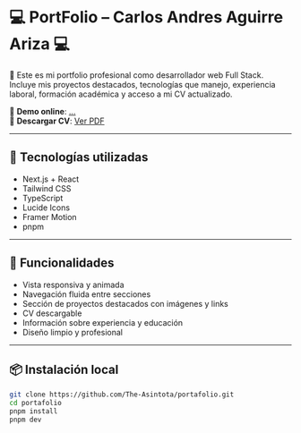 # 💻 PortFolio – Carlos Andres Aguirre Ariza 💻

🎯 Este es mi portfolio profesional como desarrollador web Full Stack. Incluye mis proyectos destacados, tecnologías que manejo, experiencia laboral, formación académica y acceso a mi CV actualizado.

🔗 **Demo online**: [...]()  
📄 **Descargar CV**: [Ver PDF]()

---

## 🚀 Tecnologías utilizadas

- Next.js + React
- Tailwind CSS
- TypeScript
- Lucide Icons
- Framer Motion
- pnpm

---

## 🧩 Funcionalidades

- Vista responsiva y animada
- Navegación fluida entre secciones
- Sección de proyectos destacados con imágenes y links
- CV descargable
- Información sobre experiencia y educación
- Diseño limpio y profesional

---

## 📦 Instalación local

```bash
git clone https://github.com/The-Asintota/portafolio.git
cd portafolio
pnpm install
pnpm dev
```
